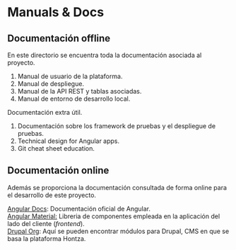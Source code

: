 # Manuals & Docs

## Documentación offline

En este directorio se encuentra toda la documentación asociada al proyecto.

1. Manual de usuario de la plataforma.
2. Manual de despliegue.
3. Manual de la API REST y tablas asociadas.
4. Manual de entorno de desarrollo local.

Documentación extra útil.

1. Documentación sobre los framework de pruebas y el despliegue de pruebas.
2. Technical design for Angular apps.
3. Git cheat sheet education.

## Documentación online

Además se proporciona la documentación consultada de forma online para el desarrollo de este proyecto.

[Angular Docs](https://angular.io/docs): Documentación oficial de Angular.  
[Angular Material:](https://material.angular.io) Libreria de componentes empleada en la aplicación del lado del cliente (_frontend_).  
[Drupal Org](https://www.drupal.org/project/project_module): Aquí se pueden encontrar módulos para Drupal, CMS en que se basa la plataforma Hontza.
